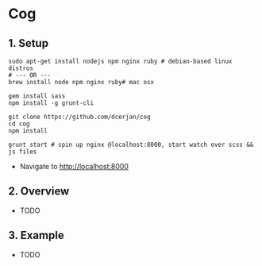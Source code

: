 Cog 
================
## 1. Setup
```{r, engine='sh'}
sudo apt-get install nodejs npm nginx ruby # debian-based linux distros
# --- OR ---
brew install node npm nginx ruby# mac osx

gem install sass
npm install -g grunt-cli

git clone https://github.com/dcerjan/cog
cd cog
npm install

grunt start # spin up nginx @localhost:8000, start watch over scss && js files
```
- Navigate to [http://localhost:8000](http://localhost:8000 "Cog @ localhost")

## 2. Overview
 - TODO

## 3. Example
 - TODO
